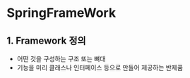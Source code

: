 SpringFrameWork
=================

## 1. Framework 정의

* 어떤 것을 구성하는 구조 또는 뼈대
* 기능을 미리 클래스나 인터페이스 등으로 만들어 제공하는 반제품
